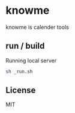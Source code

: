 # knowme 
knowme is calender tools

## run / build
Running local server
```sh
sh _run.sh
```

## License
MIT
